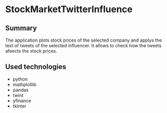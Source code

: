 # StockMarketTwitterInfluence
## Summary
The application plots stock prices of the selected company and applys the text of tweets of the selected influencer. It allows to check how the tweets afeects the stock prices.
## Used technologies
- python
- mathplotlib
- pandas
- twint
- yfinance
- tkinter
